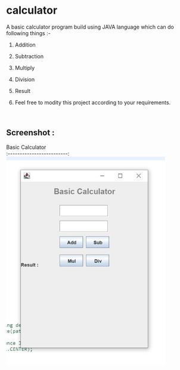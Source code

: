 # calculator

A basic calculator program build using JAVA language which can do following things :-

1. Addition
2. Subtraction
3. Multiply
4. Division
5. Result

6. Feel free to modity this project according to your requirements.

<br>

## Screenshot :
Basic Calculator            
:-------------------------:
![basiccalculator](https://raw.githubusercontent.com/diveshthapa/calculator/main/basic%20calculator%20560px.jpg)
